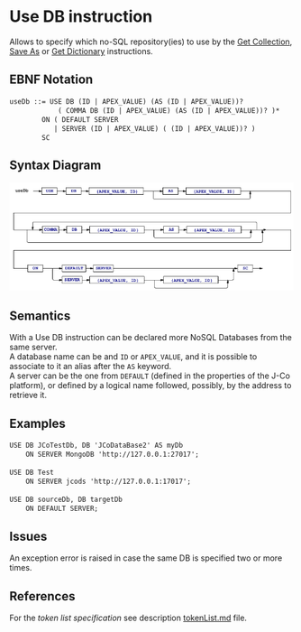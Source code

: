 # Use DB instruction
Allows to specify which no-SQL repository(ies) to use by the [Get Collection](/languageSpecification/getCollection.md), [Save As](/languageSpecification/saveAs.md) or [Get Dictionary](/languageSpecification/getDictionary.md) instructions.


## EBNF Notation
	useDb ::= USE DB (ID | APEX_VALUE) (AS (ID | APEX_VALUE))? 
        		( COMMA DB (ID | APEX_VALUE) (AS (ID | APEX_VALUE))? )*
		    ON ( DEFAULT SERVER 
		       | SERVER (ID | APEX_VALUE) ( (ID | APEX_VALUE))? )
		    SC
  

## Syntax Diagram
![UseDb instruction Syntax!](/languageSpecification/assets/rules/useDb.png "Use DB Syntax Diagram") 


## Semantics
With a Use DB instruction can be declared more NoSQL Databases from the same server.  
A database name can be and `ID` or `APEX_VALUE`, and it is possible to associate to it an alias after the `AS` keyword.  
A server can be the one from `DEFAULT` (defined in the properties of the J-Co platform), or defined by a logical name followed, possibly, by the address to retrieve it.


## Examples
	USE DB JCoTestDb, DB 'JCoDataBase2' AS myDb  
		ON SERVER MongoDB 'http://127.0.0.1:27017';

	USE DB Test  
		ON SERVER jcods 'http://127.0.0.1:17017';

	USE DB sourceDb, DB targetDb  
		ON DEFAULT SERVER;
  

## Issues
An exception error is raised in case the same DB is specified two or more times.


## References
For the *token list specification* see description [tokenList.md](/languageSpecification/tokenList.md) file.

